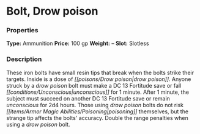 ﻿---
Title: "Bolt, Drow poison"
Type: "Ammunition"
Price: "100 gp"
Weight: "–"
Slot: "Slotless"
Description: |
  "These iron bolts have small resin tips that break when the bolts strike their targets. Inside is a dose of drow poison. Anyone struck by a drow poison bolt must make a DC 13 Fortitude save or fall unconscious for 1 minute. After 1 minute, the subject must succeed on another DC 13 Fortitude save or remain unconscious for 2d4 hours. Those using drow poison bolts do not risk poisoning themselves, but the strange tip affects the bolts' accuracy. Double the range penalties when using a drow poison bolt."
Sources: "['Pathfinder #15: The Armageddon Echo']"
---

# Bolt, Drow poison

### Properties

**Type:** Ammunition **Price:** 100 gp **Weight:** – **Slot:** Slotless

### Description

These iron bolts have small resin tips that break when the bolts strike their targets. Inside is a dose of _[[poisons/Drow poison|drow poison]]_. Anyone struck by a _drow poison_ bolt must make a DC 13 Fortitude save or fall _[[conditions/Unconscious|unconscious]]_ for 1 minute. After 1 minute, the subject must succeed on another DC 13 Fortitude save or remain _unconscious_ for 2d4 hours. Those using _drow poison_ bolts do not risk _[[items/Armor Magic Abilities/Poisoning|poisoning]]_ themselves, but the strange tip affects the bolts' accuracy. Double the range penalties when using a _drow poison_ bolt.

